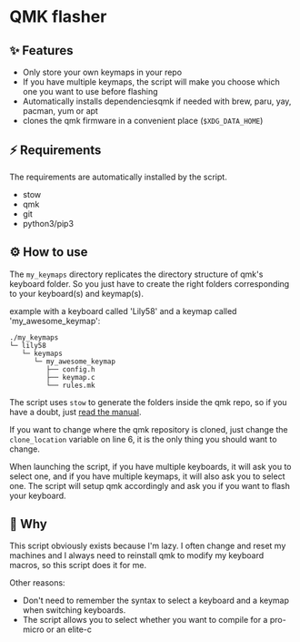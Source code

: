 # QMK flasher

## ✨ Features

- Only store your own keymaps in your repo
- If you have multiple keymaps, the script will make you choose which one you
want to use before flashing
- Automatically installs dependenciesqmk if needed with brew, paru, yay, pacman,
yum or apt
- clones the qmk firmware in a convenient place (`$XDG_DATA_HOME`)

## ⚡️ Requirements

The requirements are automatically installed by the script.

- stow
- qmk
- git
- python3/pip3

## ⚙️  How to use

The `my_keymaps` directory replicates the directory structure of qmk's keyboard
folder. So you just have to create the right folders corresponding to your
keyboard(s) and keymap(s).

example with a keyboard called 'Lily58' and a keymap called
'my\_awesome\_keymap':
```
./my_keymaps
└─ lily58
   └─ keymaps
      └─ my_awesome_keymap
         ├── config.h
         ├── keymap.c
         └── rules.mk
```

The script uses `stow` to generate the folders inside the qmk repo, so if you
have a doubt, just
[read the manual](https://www.gnu.org/s/stow/manual/stow.html).

If you want to change where the qmk repository is cloned, just change the
`clone_location` variable on line 6, it is the only thing you should want to
change.

When launching the script, if you have multiple keyboards, it will ask you to
select one, and if you have multiple keymaps, it will also ask you to select
one. The script will setup qmk accordingly and ask you if you want to flash your
keyboard.

## 🤨 Why

This script obviously exists because I'm lazy.
I often change and reset my machines and I always need to reinstall qmk to
modify my keyboard macros, so this script does it for me.

Other reasons:
- Don't need to remember the syntax to select a keyboard and a keymap when
switching keyboards.
- The script allows you to select whether you want to compile for a pro-micro or
an elite-c
